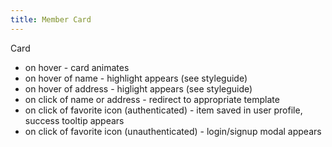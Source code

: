 ```yaml
---
title: Member Card
---
```



Card

- on hover - card animates 
- on hover of name - highlight appears (see styleguide)
- on hover of address - higlight appears (see styleguide)
- on click of name or address - redirect to appropriate template
- on click of favorite icon (authenticated) - item saved in user profile, success tooltip appears
- on click of favorite icon (unauthenticated) - login/signup modal appears